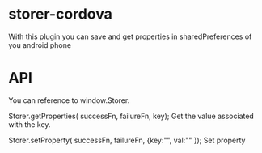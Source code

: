 # storer-cordova
With this plugin you can save and get properties in sharedPreferences of you android phone


# API

You can reference to window.Storer.

Storer.getProperties( successFn, failureFn, key); Get the value associated with the key.

Storer.setProperty( successFn, failureFn, {key:"", val:"" }); Set property
